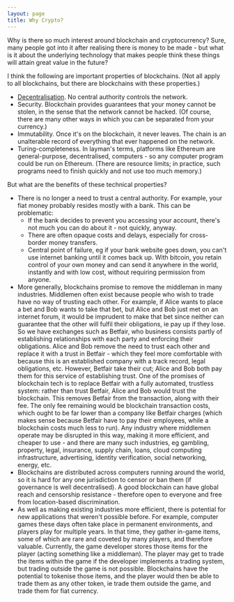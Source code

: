 ```yaml
---
layout: page
title: Why Crypto?
---
```


Why is there so much interest around blockchain and cryptocurrency? Sure, many
people got into it after realising there is money to be made - but what is it
about the underlying technology that makes people think these things will
attain great value in the future?

I think the following are important properties of blockchains. (Not all apply to all blockchains, but there are blockchains with these properties.)
* [Decentralisation](decentralisation).
  No central authority controls the network.
* Security. Blockchain provides guarantees that your money cannot be stolen,
  in the sense that the network cannot be hacked. (Of course, there are many
  other ways in which you can be separated from your currency.)
* Immutability. Once it's on the blockchain, it never leaves. The chain is an
  unalterable record of everything that ever happened on the network.
* Turing-completeness. In layman's terms, platforms like Ethereum are
  general-purpose, decentralised, computers - so any computer program could be
  run on Ethereum. (There are resource limits; in practice, such programs need
  to finish quickly and not use too much memory.)

But what are the benefits of these technical properties?
* There is no longer a need to trust a central authority. For example, your
  fiat money probably resides mostly with a bank. This can be problematic:
  - If the bank decides to prevent you accessing your account, there's not much
    you can do about it - not quickly, anyway.
  - There are often opaque costs and delays, especially for cross-border
    money transfers.
  - Central point of failure, eg if your bank website goes down, you can't use
    internet banking until it comes back up.
  With bitcoin, you retain control of your own money and can send it anywhere
  in the world, instantly and with low cost, without requiring permission from
  anyone.
* More generally, blockchains promise to remove the middleman in many
  industries. Middlemen often exist because people who wish to trade have no
  way of trusting each other. For example, if Alice wants to place a bet and
  Bob wants to take that bet, but Alice and Bob just met on an internet forum,
  it would be imprudent to make that bet since neither can guarantee that the
  other will fulfil their obligations, ie pay up if they lose. So we have
  exchanges such as Betfair, who business consists partly of establishing
  relationships with each party and enforcing their obligations. Alice and Bob
  remove the need to trust each other and replace it with a trust in Betfair -
  which they feel more comfortable with because this is an established company
  with a track record, legal obligations, etc. However, Betfair take their cut;
  Alice and Bob both pay them for this service of establishing trust.
  One of the promises of blockchain tech is to replace Betfair with a fully
  automated, trustless system: rather than trust Betfair, Alice and Bob would
  trust the blockchain. This removes Betfair from the transaction, along with
  their fee. The only fee remaining would be blockchain transaction costs,
  which ought to be far lower than a company like Betfair charges (which makes
  sense because Betfair have to pay their employees, while a blockchain costs
  much less to run). Any industry where middlemen operate may be disrupted in
  this way, making it more efficient, and cheaper to use - and there are many
  such industries, eg gambling, property, legal, insurance, supply chain,
  loans, cloud computing infrastructure, advertising, identity verification,
  social networking, energy, etc.
* Blockchains are distributed across computers running around the world, so it
  is hard for any one jurisdiction to censor or ban them (if governance is well
  decentralised). A good blockchain can have global reach and censorship
  resistance - therefore open to everyone and free from location-based
  discrimination.
* As well as making existing industries more efficient, there is potential for
  new applications that weren't possible before. For example, computer games
  these days often take place in permanent environments, and players play
  for multiple years. In that time, they gather in-game items, some of which
  are rare and coveted by many players, and therefore valuable. Currently, the
  game developer stores those items for the player (acting something like a
  middleman). The player may get to trade the items within the game if the
  developer implements a trading system, but trading outside the game is not
  possible. Blockchains have the potential to tokenise those items, and the
  player would then be able to trade them as any other token, ie trade them
  outside the game, and trade them for fiat currency.
